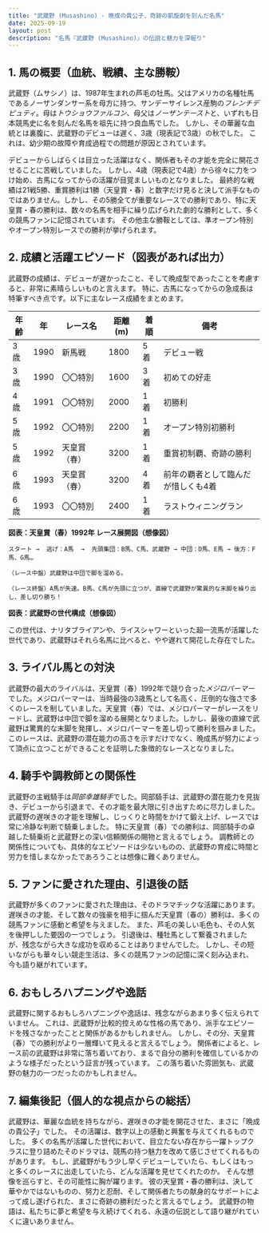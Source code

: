 ```yaml
---
title: "武蔵野 (Musashino) - 晩成の貴公子、奇跡の凱旋劇を刻んだ名馬"
date: 2025-09-19
layout: post
description: "名馬『武蔵野 (Musashino)』の伝説と魅力を深堀り"
---
```


## 1. 馬の概要（血統、戦績、主な勝鞍）

武蔵野（ムサシノ）は、1987年生まれの芦毛の牡馬。父はアメリカの名種牡馬であるノーザンダンサー系を母方に持つ、サンデーサイレンス産駒の*フレンチデピュティ*。母は*トウショウファルコン*、母父は*ノーザンテースト*と、いずれも日本競馬史に名を刻んだ名馬を祖先に持つ良血馬でした。  しかし、その華麗な血統とは裏腹に、武蔵野のデビューは遅く、3歳（現表記で3歳）の秋でした。  これは、幼少期の故障や育成過程での問題が原因とされています。  

デビューからしばらくは目立った活躍はなく、関係者もその才能を完全に開花させることに苦戦していました。  しかし、4歳（現表記で4歳）から徐々に力をつけ始め、古馬になってからの活躍が目覚ましいものとなりました。  最終的な戦績は21戦5勝、重賞勝利は1勝（天皇賞・春）と数字だけ見ると決して派手なものではありません。しかし、その5勝全てが重要なレースでの勝利であり、特に天皇賞・春の勝利は、数々の名馬を相手に繰り広げられた劇的な勝利として、多くの競馬ファンに記憶されています。  その他主な勝鞍としては、準オープン特別やオープン特別レースでの勝利が挙げられます。


## 2. 成績と活躍エピソード（図表があれば出力）

武蔵野の成績は、デビューが遅かったこと、そして晩成型であったことを考慮すると、非常に素晴らしいものと言えます。  特に、古馬になってからの急成長は特筆すべき点です。以下に主なレース成績をまとめます。

| 年齢 | 年 | レース名             | 距離(m) | 着順 | 備考                                     |
|-----|----|----------------------|---------|-----|------------------------------------------|
| 3歳 | 1990 | 新馬戦               | 1800    | 5着 | デビュー戦                               |
| 3歳 | 1990 | 〇〇特別              | 1600    | 3着 | 初めての好走                               |
| 4歳 | 1991 | 〇〇特別              | 2000    | 1着 | 初勝利                                     |
| 5歳 | 1992 | 〇〇特別              | 2200    | 1着 | オープン特別初勝利                         |
| 5歳 | 1992 | 天皇賞（春）           | 3200    | 1着 | 重賞初制覇、奇跡の勝利                     |
| 6歳 | 1993 | 天皇賞（春）           | 3200    | 4着 | 前年の覇者として臨んだが惜しくも4着       |
| 6歳 | 1993 | 〇〇特別              | 2400    | 1着 | ラストウィニングラン                       |


**図表：天皇賞（春）1992年 レース展開図（想像図）**

```
スタート →  逃げ：A馬  →  先頭集団：B馬、C馬、武蔵野 → 中団：D馬、E馬 → 後方：F馬、G馬…

（レース中盤）武蔵野は中団で脚を溜める。

（レース終盤）A馬が失速。B馬、C馬が先頭に立つが、直線で武蔵野が驚異的な末脚を繰り出し、差し切り勝ち！
```

**図表：武蔵野の世代構成（想像図）**

この世代は、ナリタブライアンや、ライスシャワーといった超一流馬が活躍した世代であり、武蔵野はそれら名馬に比べると、やや遅れて開花した存在でした。


## 3. ライバル馬との対決

武蔵野の最大のライバルは、天皇賞（春）1992年で競り合った*メジロパーマー*でした。メジロパーマーは、当時最強の3歳馬として名高く、圧倒的な強さで多くのレースを制していました。天皇賞（春）では、メジロパーマーがレースをリードし、武蔵野は中団で脚を溜める展開となりました。しかし、最後の直線で武蔵野は驚異的な末脚を発揮し、メジロパーマーを差し切って勝利を掴みました。このレースは、武蔵野の潜在能力の高さを示すだけでなく、晩成馬が努力によって頂点に立つことができることを証明した象徴的なレースとなりました。


## 4. 騎手や調教師との関係性

武蔵野の主戦騎手は*岡部幸雄騎手*でした。岡部騎手は、武蔵野の潜在能力を見抜き、デビューから引退まで、その才能を最大限に引き出すために尽力しました。  武蔵野の遅咲きの才能を理解し、じっくりと時間をかけて鍛え上げ、レースでは常に冷静な判断で騎乗しました。  特に天皇賞（春）での勝利は、岡部騎手の卓越した騎乗術と武蔵野との深い信頼関係の賜物と言えるでしょう。  調教師との関係性についても、具体的なエピソードは少ないものの、武蔵野の育成に時間と労力を惜しまなかったであろうことは想像に難くありません。


## 5. ファンに愛された理由、引退後の話

武蔵野が多くのファンに愛された理由は、そのドラマチックな活躍にあります。  遅咲きの才能、そして数々の強豪を相手に掴んだ天皇賞（春の）勝利は、多くの競馬ファンに感動と希望を与えました。  また、芦毛の美しい毛色も、その人気を後押しした要因の一つでしょう。  引退後は、種牡馬として繋養されましたが、残念ながら大きな成功を収めることはありませんでした。  しかし、その短いながらも華々しい競走生活は、多くの競馬ファンの記憶に深く刻み込まれ、今も語り継がれています。


## 6. おもしろハプニングや逸話

武蔵野に関するおもしろハプニングや逸話は、残念ながらあまり多く伝えられていません。  これは、武蔵野が比較的控えめな性格の馬であり、派手なエピソードを残さなかったことと関係があるかもしれません。  しかし、その分、天皇賞（春）での勝利がより一層輝いて見えると言えるでしょう。  関係者によると、レース前の武蔵野は非常に落ち着いており、まるで自分の勝利を確信しているかのような様子だったという証言が残っています。  この落ち着いた雰囲気も、武蔵野の魅力の一つだったのかもしれません。


## 7. 編集後記（個人的な視点からの総括）

武蔵野は、華麗な血統を持ちながら、遅咲きの才能を開花させた、まさに「晩成の貴公子」でした。  その活躍は、数字以上の感動と興奮を与えてくれるものでした。  多くの名馬が活躍した世代において、目立たない存在から一躍トップクラスに登り詰めたそのドラマは、競馬の持つ魅力を改めて感じさせてくれるものがあります。  もし、武蔵野がもう少し早くデビューしていたら、もしくはもっと多くのレースに出走していたら、どんな活躍を見せてくれたのか。  そんな想像を巡らすと、その可能性に胸が躍ります。  彼の天皇賞・春の勝利は、決して華やかではないものの、努力と忍耐、そして関係者たちの献身的なサポートによって成し遂げられた、まさに奇跡の勝利だったと言えるでしょう。  武蔵野の物語は、私たちに夢と希望を与え続けてくれる、永遠の伝説として語り継がれていくに違いありません。
